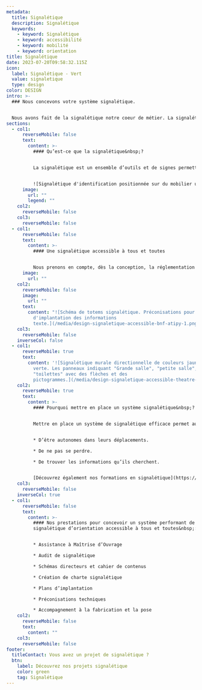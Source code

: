 ```yaml
---
metadata:
  title: Signalétique
  description: Signalétique
  keywords:
    - keyword: Signalétique
    - keyword: accessibilité
    - keyword: mobilité
    - keyword: orientation
title: Signalétique
date: 2023-07-20T09:58:32.115Z
icon:
  label: Signalétique - Vert
  value: signaletique
  type: design
color: DESIGN
intro: >-
  ### Nous concevons votre système signalétique.


  Nous avons fait de la signalétique notre coeur de métier. La signalétique fait partie de l’identité d’un lieu et permet à tous de se repérer et de s’orienter facilement.
sections:
  - col1:
      reverseMobile: false
      text:
        content: >-
          #### Qu’est-ce que la signalétique&nbsp;?


          La signalétique est un ensemble d’outils et de signes permettant à un utilisateur de pouvoir s’orienter en autonomie. Elle favorise le confort d’usage d’un lieu. La signalétique oriente, accueille et informe. La mise en place d’un système signalétique efficace nécessite des compétences particulières. Il existe plusieurs typologies de supports signalétique. Chaque typologie a une fonction particulière : signalétique d’identification, directionnelle, d’interprétation, d’information, de sécurité. La signalétique, visible de tous, est également un outil de communication qu’il ne faut pas oublier. Elle appuie une identité visuelle, crée une unité graphique au sein d’un ou plusieurs espaces.


          ![Signalétique d'identification positionnée sur du mobilier urbain comme par exemple un abribus.](/media/design-signaletique-pieton-annemasse-pem-atipy-1.png)
      image:
        url: ""
        legend: ""
    col2:
      reverseMobile: false
    col3:
      reverseMobile: false
  - col1:
      reverseMobile: false
      text:
        content: >-
          #### Une signalétique accessible à tous et toutes


          Nous prenons en compte, dès la conception, la réglementation de la loi du 11 février 2005 et les principes de la conception universelle afin de réaliser un système signalétique confortable et facile à utiliser pour tous&nbsp;! Nous concevons des supports signalétiques en prenant en compte les besoins de tous types de visiteurs&nbsp;: familles et enfants, personnes de langues étrangères, personnes âgées, personnes en situation de handicap, publics à besoins spécifiques.. Au-delà des questions de lisibilité des informations (taille des caractères, contrastes, etc.), la signalétique peut également intégrer des dispositifs digitaux ou multi-sensoriels, comme un plan tactile ou des balises sonores.
      image:
        url: ""
    col2:
      reverseMobile: false
      image:
        url: ""
      text:
        content: "![Schéma de totems signalétique. Préconisations pour la bonne hauteur
          d'implantation des informations
          texte.](/media/design-signaletique-accessible-bnf-atipy-1.png)"
    col3:
      reverseMobile: false
    inverseCol: false
  - col1:
      reverseMobile: true
      text:
        content: '![Signalétique murale directionnelle de couleurs jaune, bleue et
          verte. Les panneaux indiquant "Grande salle", "petite salle",
          "toilettes" avec des flèches et des
          pictogrammes.](/media/design-signaletique-accessible-theatre-bateau-feu-dunkerque-atipy-1.jpg)'
    col2:
      reverseMobile: true
      text:
        content: >-
          #### Pourquoi mettre en place un système signalétique&nbsp;?


          Mettre en place un système de signalétique efficace permet aux usagers&nbsp;:


          * D’être autonomes dans leurs déplacements.

          * De ne pas se perdre.

          * De trouver les informations qu’ils cherchent.


          [D﻿écouvrez également nos formations en signalétique](https://atipy.fr/expertises/formation)
    col3:
      reverseMobile: false
    inverseCol: true
  - col1:
      reverseMobile: false
      text:
        content: >-
          #### Nos prestations pour concevoir un système performant de
          signalétique d’orientation accessible à tous et toutes&nbsp;:


          * Assistance à Maîtrise d’Ouvrage

          * Audit de signalétique

          * Schémas directeurs et cahier de contenus

          * Création de charte signalétique

          * Plans d’implantation

          * Préconisations techniques

          * Accompagnement à la fabrication et la pose
    col2:
      reverseMobile: false
      text:
        content: ""
    col3:
      reverseMobile: false
footer:
  titleContact: Vous avez un projet de signalétique ?
  btn:
    label: Découvrez nos projets signalétique
    color: green
    tag: Signalétique
---
```

